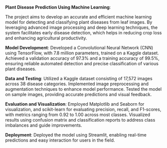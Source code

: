 **Plant Disease Prediction Using Machine Learning**:

The project aims to develop an accurate and efficient machine learning model for detecting and classifying plant diseases from leaf images. By leveraging advanced image processing and deep learning techniques, the system facilitates early disease detection, which helps in reducing crop loss and enhancing agricultural productivity.

**Model Development**: Developed a Convolutional Neural Network (CNN) using TensorFlow, with 7.8 million parameters, trained on a Kaggle dataset. Achieved a validation accuracy of 97.3% and a training accuracy of 99.5%, ensuring reliable automated detection and precise classification of various plant diseases.

**Data and Testing**: Utilized a Kaggle dataset consisting of 17,572 images across 38 disease categories. Implemented image preprocessing and augmentation techniques to enhance model performance. Tested the model on sample images, providing accurate predictions and visual feedback.

**Evaluation and Visualization**: Employed Matplotlib and Seaborn for visualization, and scikit-learn for evaluating precision, recall, and F1-scores, with metrics ranging from 0.92 to 1.00 across most classes. Visualized results using confusion matrix and classification reports to address class imbalances and guide improvements.

**Deployment**: Deployed the model using Streamlit, enabling real-time predictions and easy interaction for users in the field.
